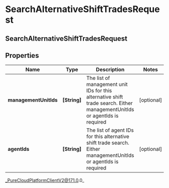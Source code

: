 # SearchAlternativeShiftTradesRequest

## SearchAlternativeShiftTradesRequest

## Properties

|Name | Type | Description | Notes|
|------------ | ------------- | ------------- | -------------|
| **managementUnitIds** | **[String]** | The list of management unit IDs for this alternative shift trade search. Either managementUnitIds or agentIds is required | [optional] |
| **agentIds** | **[String]** | The list of agent IDs for this alternative shift trade search. Either managementUnitIds or agentIds is required | [optional] |



_PureCloudPlatformClientV2@171.0.0_
